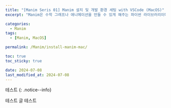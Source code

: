 ```yaml
---
title: "[Manim Seris 01] Manim 설치 및 개발 환경 세팅 with VSCode (MacOS)"
excerpt: "Manim은 수학 그래프나 애니메이션을 만들 수 있게 해주는 파이썬 라이브러리이다. Manim을 사용하는 대표적인 유튜브 채널로 3Blue1Brown 영상과 같이 직관적으로 이해할시킬 수 있는 Manim 기법을 배워보자! 이를 위해 Manim 설치를 할 것인데 해당 포스트는 MacOS에서의 Manim 설치이다."

categories:
  - Manim
tags:
  - [Manim, MacOS]

permalink: /Manim/install-manim-mac/

toc: true
toc_sticky: true

date: 2024-07-08
last_modified_at: 2024-07-08
---
```


테스트 
{: .notice--info}

테스트
글 테스트